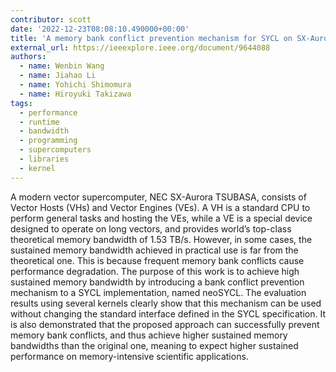 ```yaml
---
contributor: scott
date: '2022-12-23T08:08:10.490000+00:00'
title: 'A memory bank conflict prevention mechanism for SYCL on SX-Aurora TSUBASA'
external_url: https://ieeexplore.ieee.org/document/9644088
authors:
  - name: Wenbin Wang
  - name: Jiahao Li
  - name: Yohichi Shimomura
  - name: Hiroyuki Takizawa
tags:
  - performance
  - runtime
  - bandwidth
  - programming
  - supercomputers
  - libraries
  - kernel
---
```


A modern vector supercomputer, NEC SX-Aurora TSUBASA, consists of Vector Hosts (VHs) and Vector Engines (VEs). A VH is a
standard CPU to perform general tasks and hosting the VEs, while a VE is a special device designed to operate on long
vectors, and provides world’s top-class theoretical memory bandwidth of 1.53 TB/s. However, in some cases, the sustained
memory bandwidth achieved in practical use is far from the theoretical one. This is because frequent memory bank
conflicts cause performance degradation. The purpose of this work is to achieve high sustained memory bandwidth by
introducing a bank conflict prevention mechanism to a SYCL implementation, named neoSYCL. The evaluation results using
several kernels clearly show that this mechanism can be used without changing the standard interface defined in the SYCL
specification. It is also demonstrated that the proposed approach can successfully prevent memory bank conflicts, and
thus achieve higher sustained memory bandwidths than the original one, meaning to expect higher sustained performance on
memory-intensive scientific applications.
